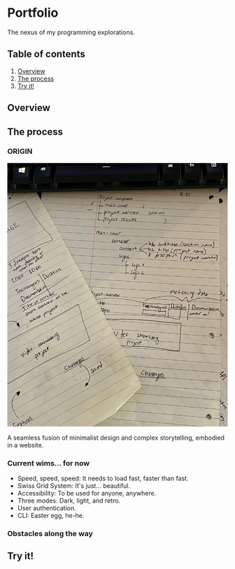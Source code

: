 # Portfolio

The nexus of my programming explorations.

## Table of contents
1. [Overview](#overview)
2. [The process](#the-process)
3. [Try it!](#try-it)

## Overview

## The process

### ORIGIN

![Original design files](assets/images/original-design.webp)

A seamless fusion of minimalist design and complex storytelling, embodied in a website.

### Current wims... for now

- Speed, speed, speed: It needs to load fast, faster than fast.
- Swiss Grid System: It's just... beautiful.
- Accessibility: To be used for anyone, anywhere.
- Three modes: Dark, light, and retro.
- User authentication.
- CLI: Easter egg, he-he.

### Obstacles along the way

## Try it!